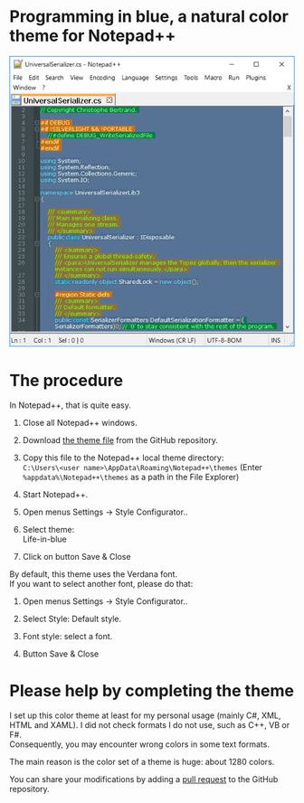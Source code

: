 ﻿# Programming in blue, a natural color theme for Notepad++

![](https://raw.githubusercontent.com/ChrisBertrandDotNet/Programming-in-blue/master/Notepad%2B%2B/life_in_blue_Notepad%2B%2B.png)

# The procedure

In Notepad++, that is quite easy.

1.  Close all Notepad++ windows.
    
2.  Download [the theme file](https://raw.githubusercontent.com/ChrisBertrandDotNet/Programming-in-blue/master/Notepad%2B%2B/Life-in-blue.xml) from the GitHub repository.
    
3.  Copy this file to the Notepad++ local theme directory:  
	`C:\Users\<user name>\AppData\Roaming\Notepad++\themes`
	(Enter `%appdata%\Notepad++\themes` as a path in the File Explorer)
    
4.  Start Notepad++.
    
5.  Open menus Settings → Style Configurator..
    
6.  Select theme:  
    Life-in-blue
    
7.  Click on button Save & Close
    

By default, this theme uses the Verdana font.  
If you want to select another font, please do that:

1.  Open menus Settings → Style Configurator..
    
2.  Select Style: Default style.
    
3.  Font style: select a font.
    
4.  Button Save & Close
    

# Please help by completing the theme

I set up this color theme at least for my personal usage (mainly C#, XML, HTML and XAML). I did not check formats I do not use, such as C++, VB or F#.  
Consequently, you may encounter wrong colors in some text formats.

The main reason is the color set of a theme is huge: about 1280 colors.  

You can share your modifications by adding a [pull request](https://github.com/ChrisBertrandDotNet/Programming-in-blue/pulls) to the GitHub repository.